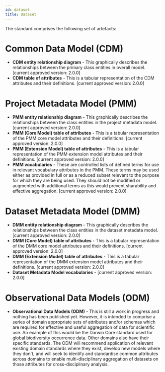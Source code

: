 ```yaml
---
id: dataset
title: Dataset
---
```

The standard comprises the following set of artefacts:
# Common Data Model (CDM)
  - **CDM entity relationship diagram** - This graphically describes the relationships between the primary class entities in overall model. [current approved version: 2.0.0]
  - **CDM table of attributes** - This is a tabular representation of the CDM attributes and their definitions. [current approved version: 2.0.0]
  
# Project Metadata Model (PMM)
  - **PMM entity relationship diagram** - This graphically describes the relationships between the class entities in the project metadata model. [current approved version: 2.0.0]
  - **PMM (Core Model) table of attributes** - This is a tabular representation of the PMM core model attributes and their definitions. [current approved version: 2.0.0]
  - **PMM (Extension Model) table of attributes** - This is a tabular representation of the PMM extension model attributes and their definitions. [current approved version: 2.0.0]
  - **PMM vocabularies** - These are controlled lists of defined terms for use in relevant vocabulary attributes in the PMM. These terms may be used either as provided in full or as a reduced subset relevant to the purpose for which they are being used. They should not be modified or augmented with additional terms as this would prevent sharability and effective aggregation. [current approved version: 2.0.0]
  
  
# Dataset Metadata Model (DMM)
  - **DMM entity relationship diagram** - This graphically describes the relationships between the class entities in the dataset metadata model. [current approved version: 2.0.0]
  - **DMM (Core Model) table of attributes** - This is a tabular representation of the DMM core model attributes and their definitions. [current approved version: 2.0.0]
  - **DMM (Extension Model) table of attributes** - This is a tabular representation of the DMM extension model attributes and their definitions. [current approved version: 2.0.0]
  - **Dataset Metadata Model vocabularies** -  [current approved version: 2.0.0]
  
# Observational Data Models (ODM)
  - **Observational Data Models (ODM)** - This is still a work in progress and nothing has been published yet. However, it is intended to comprise a series of domain appropriate sets of attributes and/or schemas which are required for effective and useful aggregation of data for scientific use. An example of this would be the Darwin Core standard used for global biodiversity occurrence data. Other domains also have their specific standards. The ODM will recommend application of relevant existing domain standards where they exist, develop new models where they don't, and will seek to identify and standardise common attributes across domains to enable multi-disciplinary aggregation of datasets on those attributes for cross-disciplinary analysis.